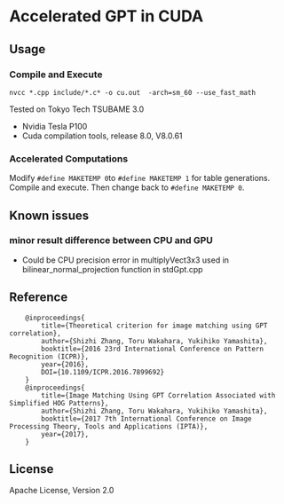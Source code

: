 # Accelerated GPT in CUDA

## Usage

### Compile and Execute
```
nvcc *.cpp include/*.c* -o cu.out  -arch=sm_60 --use_fast_math
```
Tested on Tokyo Tech TSUBAME 3.0
 - Nvidia Tesla P100
 - Cuda compilation tools, release 8.0, V8.0.61

### Accelerated Computations
Modify `#define MAKETEMP 0`to `#define MAKETEMP 1` for table generations. Compile and execute.
Then change back to `#define MAKETEMP 0`.

## Known issues

### minor result difference between CPU and GPU
- Could be CPU precision error in multiplyVect3x3 used in bilinear_normal_projection function in stdGpt.cpp

## Reference
```
    @inproceedings{
        title={Theoretical criterion for image matching using GPT correlation},
        author={Shizhi Zhang, Toru Wakahara, Yukihiko Yamashita},
        booktitle={2016 23rd International Conference on Pattern Recognition (ICPR)},
        year={2016},
        DOI={10.1109/ICPR.2016.7899692}
    }
    @inproceedings{
        title={Image Matching Using GPT Correlation Associated with Simplified HOG Patterns},
        author={Shizhi Zhang, Toru Wakahara, Yukihiko Yamashita},
        booktitle={2017 7th International Conference on Image Processing Theory, Tools and Applications (IPTA)},
        year={2017},
    }
``` 

## License
Apache License, Version 2.0